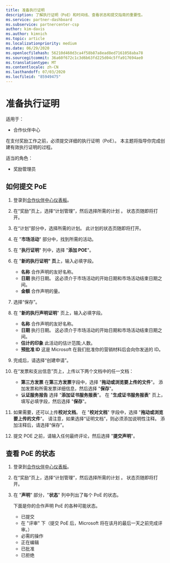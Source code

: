 ```yaml
---
title: 准备执行证明
description: 了解执行证明（PoE）和时间线、查看状态和提交指南的重要性。
ms.service: partner-dashboard
ms.subservice: partnercenter-csp
author: kim-davis
ms.author: kimnich
ms.topic: article
ms.localizationpriority: medium
ms.date: 06/29/2020
ms.openlocfilehash: 56210d460d3ca4f58b87a8ead8ed7161058aba78
ms.sourcegitcommit: 36a60f672c1c3d6b63fd225d04c5ffa917694ae0
ms.translationtype: MT
ms.contentlocale: zh-CN
ms.lasthandoff: 07/03/2020
ms.locfileid: "85949475"
---
```

# <a name="prepare-your-proof-of-execution"></a>准备执行证明

适用于：

- 合作伙伴中心

在支付奖励工作之前，必须提交详细的执行证明（PoE）。 本主题将指导你完成创建有效执行证明的过程。

适当的角色：

- 奖励管理员

## <a name="how-to-submit-a-poe"></a>如何提交 PoE

1. 登录到[合作伙伴中心仪表板](https://partner.microsoft.com/dashboard/)。

2. 在“奖励”页上，选择“计划管理”，然后选择所需的计划 。 状态页随即将打开。

3. 在“计划”部分中，选择所需的计划。 此计划的状态页随即将打开。

4. 在 "**市场活动**" 部分中，找到所需的活动。

5. 在 "**执行证明**" 列中，选择 "**添加 POE**"。

6. 在 "**新的执行证明" 页**上，输入必填字段。

   - **名称** 合作声明的友好名称。
   - **日期** 执行日期。 这必须介于市场活动的开始日期和市场活动结束日期之间。
   - **金额** 合作声明的量。

7. 选择“保存”。

8. 在 "**新的执行声明证明**" 页上，输入必填字段。

   - **名称** 合作声明的友好名称。
   - **日期** 执行日期。 这必须介于市场活动的开始日期和市场活动结束日期之间。
   - **估计的印象**  此活动的估计范围;人数。
   - **预批准 ID**  这是 Microsoft 在我们批准你的营销材料后会向你发送的 ID。

9. 完成后，请选择“创建申请”。

10. 在“发票和支出信息”页上，上传以下两个文档中的任一文档：
    - **第三方发票** 在**第三方发票**字段中，选择 "**拖动或浏览要上传的文件**"。 添加发票和所需发票详细信息，然后选择 "**保存**"。
    - **认证服务报告** 选择 "**添加证书服务报表**"。 在 "**生成证书服务报表**" 页上，填写必填字段，然后选择 "**保存**"。

11. 如果需要，还可以上传**校对文档**。 在 "**校对文档**" 字段中，选择 "**拖动或浏览要上传的文件**"。 请注意，如果选择“证明文档”，则必须添加说明性注释。 添加注释后，请选择“保存”。

12. 提交 POE 之前，请输入任何最终评论，然后选择 "**提交声明**"。

## <a name="view-the-status-of-a-poe"></a>查看 PoE 的状态

1. 登录到[合作伙伴中心仪表板](https://partner.microsoft.com/dashboard/)。

2. 在“奖励”页上，选择“计划管理”，然后选择所需的计划 。 状态页随即将打开。

3. 在 "**声明**" 部分，"**状态**" 列中列出了每个 PoE 的状态。

   下面是你的合作声明 PoE 的各种可能状态。

   - 已提交
   - 在 "评审" 下（提交 PoE 后，Microsoft 将在该月的最后一天之前完成评审。）
   - 必需的操作
   - 正在编辑
   - 已批准
   - 已拒绝
